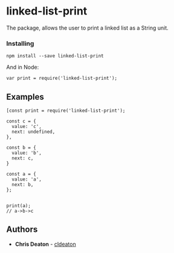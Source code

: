 # linked-list-print


The package, allows the user to print a linked list as a String unit.

### Installing

```
npm install --save linked-list-print
```

And in Node:

```
var print = require('linked-list-print');

```

## Examples

```
[const print = require('linked-list-print');

const c = {
  value: 'c',
  next: undefined,
},

const b = {
  value: 'b',
  next: c,
}

const a = {
  value: 'a',
  next: b,
};


print(a);
// a->b->c
```



## Authors

* **Chris Deaton** - [cldeaton](https://github.com/cldeaton)
